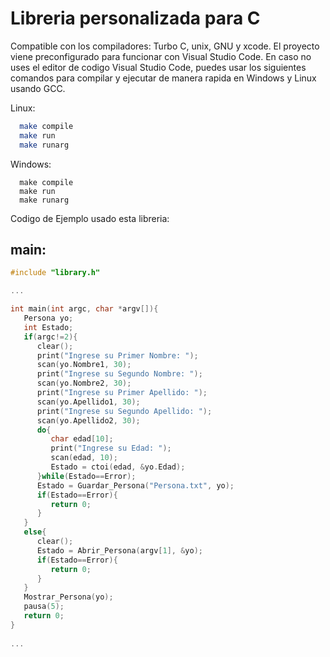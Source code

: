 # Libreria personalizada para C
Compatible con los compiladores: Turbo C, unix, GNU y xcode.
El proyecto viene preconfigurado para funcionar con Visual Studio Code. 
En caso no uses el editor de codigo Visual Studio Code, puedes usar los siguientes comandos para compilar y ejecutar de manera rapida en Windows y Linux usando GCC.

Linux:
```bash
  make compile
  make run
  make runarg
```


Windows:
```batch
  make compile
  make run
  make runarg
```

Codigo de Ejemplo usado esta libreria:

## main: 
```c
#include "library.h" 

...

int main(int argc, char *argv[]){ 
   Persona yo; 
   int Estado; 
   if(argc!=2){ 
      clear(); 
      print("Ingrese su Primer Nombre: "); 
      scan(yo.Nombre1, 30); 
      print("Ingrese su Segundo Nombre: "); 
      scan(yo.Nombre2, 30); 
      print("Ingrese su Primer Apellido: "); 
      scan(yo.Apellido1, 30); 
      print("Ingrese su Segundo Apellido: "); 
      scan(yo.Apellido2, 30); 
      do{ 
         char edad[10]; 
         print("Ingrese su Edad: "); 
         scan(edad, 10); 
         Estado = ctoi(edad, &yo.Edad); 
      }while(Estado==Error); 
      Estado = Guardar_Persona("Persona.txt", yo); 
      if(Estado==Error){ 
         return 0; 
      } 
   } 
   else{ 
      clear(); 
      Estado = Abrir_Persona(argv[1], &yo); 
      if(Estado==Error){ 
         return 0; 
      } 
   } 
   Mostrar_Persona(yo); 
   pausa(5); 
   return 0; 
} 
 
... 
 
```

